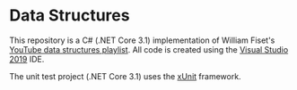 # Data Structures
This repository is a C# (.NET Core 3.1) implementation of William Fiset's [YouTube data structures playlist](https://www.youtube.com/playlist?list=PLDV1Zeh2NRsB6SWUrDFW2RmDotAfPbeHu). All code is created using the [Visual Studio 2019](https://visualstudio.microsoft.com/downloads/) IDE.

The unit test project (.NET Core 3.1) uses the [xUnit](https://xunit.net/) framework.
